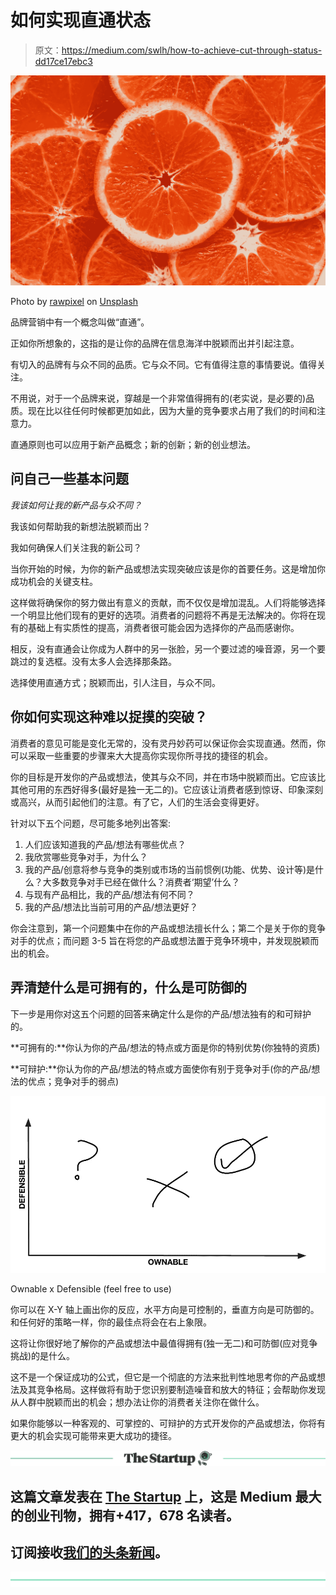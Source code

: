 # 如何实现直通状态

> 原文：<https://medium.com/swlh/how-to-achieve-cut-through-status-dd17ce17ebc3>

![](img/ee3e5eb1c0a83096a59993da6eee17ab.png)

Photo by [rawpixel](https://unsplash.com/photos/4BN81q7DXvs?utm_source=unsplash&utm_medium=referral&utm_content=creditCopyText) on [Unsplash](https://unsplash.com/search/photos/cut?utm_source=unsplash&utm_medium=referral&utm_content=creditCopyText)

品牌营销中有一个概念叫做“直通”。

正如你所想象的，这指的是让你的品牌在信息海洋中脱颖而出并引起注意。

有切入的品牌有与众不同的品质。它与众不同。它有值得注意的事情要说。值得关注。

不用说，对于一个品牌来说，穿越是一个非常值得拥有的(老实说，是必要的)品质。现在比以往任何时候都更加如此，因为大量的竞争要求占用了我们的时间和注意力。

直通原则也可以应用于新产品概念；新的创新；新的创业想法。

## **问自己一些基本问题**

*我该如何让我的新产品与众不同？*

我该如何帮助我的新想法脱颖而出？

我如何确保人们关注我的新公司？

当你开始的时候，为你的新产品或想法实现突破应该是你的首要任务。这是增加你成功机会的关键支柱。

这样做将确保你的努力做出有意义的贡献，而不仅仅是增加混乱。人们将能够选择一个明显比他们现有的更好的选项。消费者的问题将不再是无法解决的。你将在现有的基础上有实质性的提高，消费者很可能会因为选择你的产品而感谢你。

相反，没有直通会让你成为人群中的另一张脸，另一个要过滤的噪音源，另一个要跳过的复选框。没有太多人会选择那条路。

选择使用直通方式；脱颖而出，引人注目，与众不同。

## **你如何实现这种难以捉摸的突破？**

消费者的意见可能是变化无常的，没有灵丹妙药可以保证你会实现直通。然而，你可以采取一些重要的步骤来大大提高你实现你所寻找的捷径的机会。

你的目标是开发你的产品或想法，使其与众不同，并在市场中脱颖而出。它应该比其他可用的东西好得多(最好是独一无二的)。它应该让消费者感到惊讶、印象深刻或高兴，从而引起他们的注意。有了它，人们的生活会变得更好。

针对以下五个问题，尽可能多地列出答案:

1.  人们应该知道我的产品/想法有哪些优点？
2.  我欣赏哪些竞争对手，为什么？
3.  我的产品/创意将参与竞争的类别或市场的当前惯例(功能、优势、设计等)是什么？大多数竞争对手已经在做什么？消费者‘期望’什么？
4.  与现有产品相比，我的产品/想法有何不同？
5.  我的产品/想法比当前可用的产品/想法更好？

你会注意到，第一个问题集中在你的产品或想法擅长什么；第二个是关于你的竞争对手的优点；而问题 3-5 旨在将您的产品或想法置于竞争环境中，并发现脱颖而出的机会。

## **弄清楚什么是可拥有的，什么是可防御的**

下一步是用你对这五个问题的回答来确定什么是你的产品/想法独有的和可辩护的。

**可拥有的:**你认为你的产品/想法的特点或方面是你的特别优势(你独特的资质)

**可辩护:**你认为你的产品/想法的特点或方面使你有别于竞争对手(你的产品/想法的优点；竞争对手的弱点)

![](img/dbb227dc6eb4fcafffb8f7bf32ad9cf6.png)

Ownable x Defensible (feel free to use)

你可以在 X-Y 轴上画出你的反应，水平方向是可控制的，垂直方向是可防御的。和任何好的策略一样，你的最佳点将会在右上象限。

这将让你很好地了解你的产品或想法中最值得拥有(独一无二)和可防御(应对竞争挑战)的是什么。

这不是一个保证成功的公式，但它是一个彻底的方法来批判性地思考你的产品或想法及其竞争格局。这样做将有助于您识别要制造噪音和放大的特征；会帮助你发现从人群中脱颖而出的机会；想办法让你的消费者关注你在做什么。

如果你能够以一种客观的、可掌控的、可辩护的方式开发你的产品或想法，你将有更大的机会实现可能带来更大成功的捷径。

[![](img/308a8d84fb9b2fab43d66c117fcc4bb4.png)](https://medium.com/swlh)

## 这篇文章发表在 [The Startup](https://medium.com/swlh) 上，这是 Medium 最大的创业刊物，拥有+417，678 名读者。

## 订阅接收[我们的头条新闻](http://growthsupply.com/the-startup-newsletter/)。

[![](img/b0164736ea17a63403e660de5dedf91a.png)](https://medium.com/swlh)